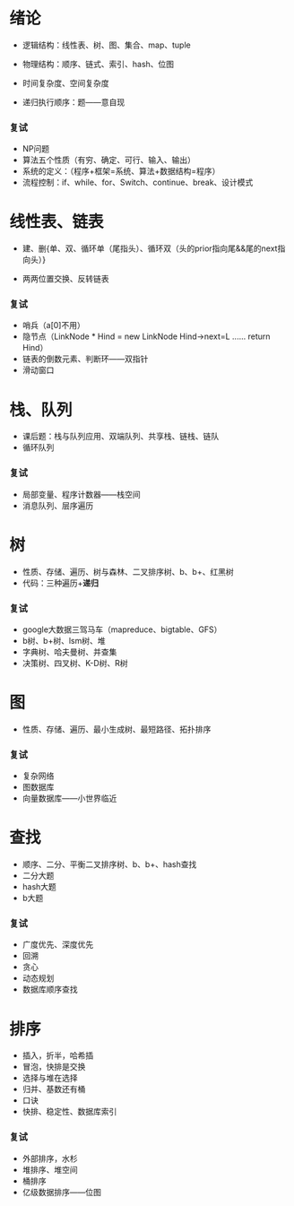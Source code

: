 # 绪论
- 逻辑结构：线性表、树、图、集合、map、tuple
- 物理结构：顺序、链式、索引、hash、位图

- 时间复杂度、空间复杂度

- 递归执行顺序：题——意自现

### 复试
- NP问题
- 算法五个性质（有穷、确定、可行、输入、输出）
- 系统的定义：（程序+框架=系统、算法+数据结构=程序）
- 流程控制：if、while、for、Switch、continue、break、设计模式


# 线性表、链表
- 建、删{单、双、循环单（尾指头）、循环双（头的prior指向尾&&尾的next指向头）}

- 两两位置交换、反转链表

### 复试
- 哨兵（a[0]不用）
- 隐节点（LinkNode * Hind = new LinkNode Hind->next=L    ......  return Hind）
- 链表的倒数元素、判断环——双指针
- 滑动窗口

# 栈、队列
- 课后题：栈与队列应用、双端队列、共享栈、链栈、链队
- 循环队列

### 复试
- 局部变量、程序计数器——栈空间
- 消息队列、层序遍历


# 树
- 性质、存储、遍历、树与森林、二叉排序树、b、b+、红黑树
- 代码：三种遍历+**递归**

### 复试
- google大数据三驾马车（mapreduce、bigtable、GFS）
- b树、b+树、lsm树、堆
- 字典树、哈夫曼树、并查集
- 决策树、四叉树、K-D树、R树

# 图
- 性质、存储、遍历、最小生成树、最短路径、拓扑排序

### 复试
- 复杂网络
- 图数据库
- 向量数据库——小世界临近
# 查找
- 顺序、二分、平衡二叉排序树、b、b+、hash查找
- 二分大题
- hash大题
- b大题

### 复试
- 广度优先、深度优先
- 回溯
- 贪心
- 动态规划
- 数据库顺序查找


# 排序
- 插入，折半，哈希插
- 冒泡，快排是交换
- 选择与堆在选择
- 归并、基数还有桶
- 口诀
- 快排、稳定性、数据库索引

### 复试
- 外部排序，水杉
- 堆排序、堆空间
- 桶排序
- 亿级数据排序——位图